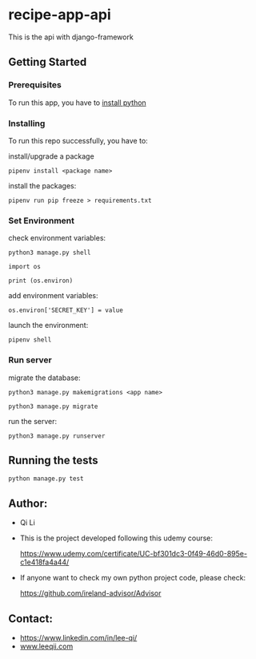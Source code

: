 # recipe-app-api

This is the api with django-framework

## Getting Started

### Prerequisites
To run this app, you have to [install python](https://realpython.com/installing-python/)

### Installing

To run this repo successfully, you have to:

install/upgrade a package

`pipenv install <package name>`

install the packages:

`pipenv run pip freeze > requirements.txt`

### Set Environment

check environment variables:

`python3 manage.py shell`

`import os`

`print (os.environ)`

add environment variables:

`os.environ['SECRET_KEY'] = value`

launch the environment:

`pipenv shell`

### Run server 

migrate the database:

`python3 manage.py makemigrations <app name>`

`python3 manage.py migrate `

run the server:

`python3 manage.py runserver`

## Running the tests

`python manage.py test`


## Author:

*  Qi Li
*  This is the project developed following this udemy course: 

   https://www.udemy.com/certificate/UC-bf301dc3-0f49-46d0-895e-c1e418fa4a44/

* If anyone want to check my own python project code, please check: 

   https://github.com/ireland-advisor/Advisor

## Contact:

* https://www.linkedin.com/in/lee-qi/
* www.leeqii.com
